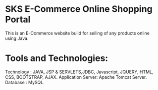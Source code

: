 # SKS E-Commerce Online Shopping Portal
This is an E-Commerce website build for selling of any products online using Java.

# Tools and Technologies:
Technology :  JAVA, JSP & SERVLETS,JDBC, Javascript, JQUERY, HTML, CSS, BOOTSTRAP, AJAX.
Application Server: Apache Tomcat Server.
Database : MySQL.
